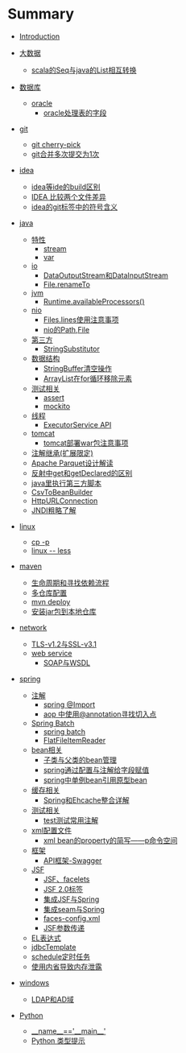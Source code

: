 # Summary

* [Introduction](README.md)

* [大数据]()
  * [scala的Seq与java的List相互转换](bigData//index.md)
* [数据库]()
  * [oracle]()
    * [oracle处理表的字段](db/oracle/index.md)
* [git]()
  * [git cherry-pick](git/cherry.md)
  * [git合并多次提交为1次](git/merge.md)
* [idea]()
  * [idea等ide的build区别](idea/build.md)
  * [IDEA 比较两个文件差异](idea/compare.md)
  * [idea的git标签中的符号含义](idea/git.md)
* [java]()
  * [特性]()
    * [stream](java/feature/stream.md)
    * [var](java/feature/var.md)
  * [io]()
    * [DataOutputStream和DataInputStream](java/io/dataIO.md)
    * [File.renameTo](java/io/rename.md.md)
  * [jvm]()
    * [Runtime.availableProcessors()](java/jvm/available.md)
  * [nio]()
    * [Files.lines使用注意事项](java/nio/files.md)
    * [nio的Path,File](java/nio/path.md)
  * [第三方]()
    * [StringSubstitutor](java/plugin/string.md)
  * [数据结构]()
    * [StringBuffer清空操作](java/dataStructure/clear.md)
    * [ArrayList在for循环移除元素](java/dataStructure/remove.md)
  * [测试相关]()
    * [assert](java/test/assert.md)
    * [mockito](java/test/mockito.md)
  * [线程]()
    * [ExecutorService API](java/thread/executorService.md)
  * [tomcat]()
    * [tomcat部署war包注意事项](java/tomcat/war.md)
  * [注解继承(扩展限定)](java/annotation.md)
  * [Apache Parquet设计解读](java/parquet.md)
  * [反射中get和getDeclared的区别](java/reflect.md)
  * [java里执行第三方脚本](java/script.md)
  * [CsvToBeanBuilder](java/transform.md)
  * [HttpURLConnection](java/urlConn.md.md)
  * [JNDI粗略了解](java/jndi.md)
* [linux]()
  * [cp -p](linux/cp.md)
  * [linux -- less](linux/less.md)
* [maven]()
  * [生命周期和寻找依赖流程](maven/lifeCycle.md)
  * [多仓库配置](maven/repository.md)
  * [mvn deploy](maven/distribution.md)
  * [安装jar包到本地仓库](maven/installfile.md)
* [network]()
  * [TLS-v1.2与SSL-v3.1](network/ssl.md)
  * [web service]()
    * [SOAP与WSDL](network/webService/soap.md)
* [spring]()
  * [注解]()
    * [spring @Import](spring/annotation/import.md)
    * [aop 中使用@annotation寻找切入点](spring/annotation/annotation.md)
  * [Spring Batch]()
    * [spring batch](spring/batch/index.md)
    * [FlatFileItemReader](spring/batch/fileItemReader.md)
  * [bean相关]()
    * [子类与父类的bean管理](spring/bean/beanManage.md)
    * [spring通过配置与注解给字段赋值](spring/bean/field.md)
    * [spring中单例bean引用原型bean](spring/bean/index.md)
  * [缓存相关]()
    * [Spring和Ehcache整合详解](spring/cache/ehcache.md)
  * [测试相关]()
    * [test测试常用注解](spring/test/index.md)
  * [xml配置文件]()
    * [xml bean的property的简写——p命令空间](spring/xml/p.md)
  * [框架]()
    * [API框架-Swagger](spring/framework/swagger.md)
  * [JSF]()
    * [JSF、facelets](spring/jsf/jsf.md)
    * [JSF 2.0标签](spring/jsf/tags.md)
    * [集成JSF与Spring](spring/jsf/jsf_spring.md)
    * [集成seam与Spring](spring/jsf/seam_spring.md)
    * [faces-config.xml](spring/jsf/facesconfig.md)
    * [JSF参数传递](spring/jsf/transport.md)
  * [EL表达式](spring/el.md)
  * [jdbcTemplate](spring/jdbcTemplate.md)
  * [schedule定时任务](spring/schedule.md)
  * [使用内省导致内存泄露](spring/introspector.md)
* [windows]()
  * [LDAP和AD域](windows/adArea.md)
* [Python]()
  * [\_\_name\_\_=='\_\_main\_\_'](python/base.md)
  * [Python 类型提示](python/type.md)